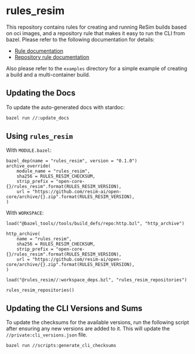 # rules_resim

This repository contains rules for creating and running ReSim builds based on oci images, and a
repository rule that makes it easy to run the CLI from bazel. Please refer to the following
documentation for details:

 - [Rule documentation](./rules.md)
 - [Repository rule documentation](./extensions.md)

Also please refer to the `examples` directory for a simple example of creating a build and a
multi-container build.

## Updating the Docs
To update the auto-generated docs with stardoc:

```bash
bazel run //:update_docs
```

## Using `rules_resim`

With `MODULE.bazel`:
```
bazel_dep(name = "rules_resim", version = "0.1.0")
archive_override(
    module_name = "rules_resim",
    sha256 = RULES_RESIM_CHECKSUM,
    strip_prefix = "open-core-{}/rules_resim".format(RULES_RESIM_VERSION),
    url = "https://github.com/resim-ai/open-core/archive/{}.zip".format(RULES_RESIM_VERSION),
)
```

With `WORKSPACE`:
```
load("@bazel_tools//tools/build_defs/repo:http.bzl", "http_archive")

http_archive(
    name = "rules_resim",
    sha256 = RULES_RESIM_CHECKSUM,
    strip_prefix = "open-core-{}/rules_resim".format(RULES_RESIM_VERSION),
    url = "https://github.com/resim-ai/open-core/archive/{}.zip".format(RULES_RESIM_VERSION),
)

load("@rules_resim//:workspace_deps.bzl", "rules_resim_repositories")

rules_resim_repositories()
```

## Updating the CLI Versions and Sums

To update the checksums for the available versions, run the following script after ensuring any new
versions are added to it. This will update the `//private:cli_versions.json` file.
```bash
bazel run //scripts:generate_cli_checksums
```
